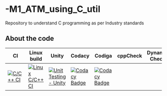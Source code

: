 # -M1_ATM_using_C_util
Repository to understand C programming as per Industry standards
## About the code
| CI | Linux build | Unity | Codacy | Codiga | cppCheck | Dynamic Check | 
| --- | --- | --- | --- | --- | --- | --- |
[![C/C++ CI](https://github.com/Ramsaivardhanguttula/M1_ATMwithC_util/actions/workflows/Windows.yml/badge.svg)](https://github.com/Ramsaivardhanguttula/M1_ATMwithC_util/actions/workflows/Windows.yml)|[![Linux C/C++ CI](https://github.com/Ramsaivardhanguttula/M1_ATMwithC_util/actions/workflows/Linux_build.yml/badge.svg)](https://github.com/Ramsaivardhanguttula/M1_ATMwithC_util/actions/workflows/Linux_build.yml)|[![Unit Testing - Unity](https://github.com/Ramsaivardhanguttula/M1_ATMwithC_util/actions/workflows/Unity-Testing.yml/badge.svg)](https://github.com/Ramsaivardhanguttula/M1_ATMwithC_util/actions/workflows/Unity-Testing.yml)|[![Codacy Badge](https://api.codacy.com/project/badge/Grade/a1edf2417a2e46699e8245f518c674f4)](https://api.codiga.io/project/30992/status/svg)|[![Codacy Badge](https://api.codiga.io/project/30931/status/svg)](https://api.codiga.io/project/30992/status/svg)|
